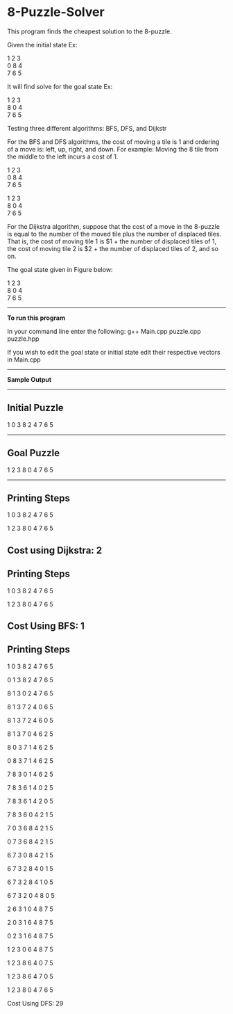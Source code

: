 # 8-Puzzle-Solver

This program finds the cheapest solution to the 8-puzzle. 

Given the initial state Ex:

1   2   3                               
0   8   4                               
7   6   5            

It will find solve for the goal state Ex:

1   2   3                      
8   0   4                     
7   6   5  


Testing three different algorithms: BFS, DFS, and Dijkstr

For the BFS and DFS algorithms, the cost of moving a tile is 1 and ordering of a move is: left, up, 
right, and down. For example: Moving the 8 tile from the middle to the left incurs a cost of 1.

1   2   3                         
0   8   4                        
7   6   5    

1   2   3                      
8   0   4                     
7   6   5  

For the Dijkstra algorithm, suppose that the cost of a move in the 8-puzzle is equal to the number 
of the moved tile plus the number of displaced tiles. That is, the cost of moving tile 1 is $1 + the 
number of displaced tiles of 1, the cost of moving tile 2 is $2 + the number of displaced tiles of 2, 
and so on. 

The goal state given in Figure 
below: 

1   2   3                      
8   0   4                           
7   6   5     

---------------------------------------------------------------------------------------------------------------
**To run this program**

In your command line enter the following: g++ Main.cpp puzzle.cpp puzzle.hpp

If you wish to edit the goal state or initial state edit their respective vectors in Main.cpp

---------------------------------------------------------------------------------------------------------------

**Sample Output**

--------------
Initial Puzzle
--------------
 1  0  3 
 8  2  4 
 7  6  5 

--------------
Goal Puzzle
--------------
 1  2  3 
 8  0  4 
 7  6  5 

--------------
Printing Steps
--------------
 1  0  3 
 8  2  4 
 7  6  5 

 1  2  3 
 8  0  4 
 7  6  5 

Cost using Dijkstra: 2
--------------
Printing Steps
--------------
 1  0  3 
 8  2  4 
 7  6  5

 1  2  3
 8  0  4
 7  6  5

Cost Using BFS: 1
--------------
Printing Steps
--------------
 1  0  3
 8  2  4
 7  6  5

 0  1  3
 8  2  4
 7  6  5

 8  1  3
 0  2  4
 7  6  5

 8  1  3
 7  2  4
 0  6  5

 8  1  3
 7  2  4
 6  0  5

 8  1  3
 7  0  4
 6  2  5

 8  0  3
 7  1  4
 6  2  5

 0  8  3
 7  1  4
 6  2  5

 7  8  3
 0  1  4
 6  2  5

 7  8  3
 6  1  4
 0  2  5

 7  8  3
 6  1  4
 2  0  5

 7  8  3
 6  0  4
 2  1  5

 7  0  3
 6  8  4
 2  1  5

 0  7  3
 6  8  4
 2  1  5

 6  7  3
 0  8  4
 2  1  5

 6  7  3
 2  8  4
 0  1  5

 6  7  3
 2  8  4
 1  0  5

 6  7  3
 2  0  4
 8  0  5

 2  6  3
 1  0  4
 8  7  5

 2  0  3
 1  6  4
 8  7  5

 0  2  3
 1  6  4
 8  7  5

 1  2  3
 0  6  4
 8  7  5

 1  2  3
 8  6  4
 0  7  5

 1  2  3
 8  6  4
 7  0  5

 1  2  3
 8  0  4
 7  6  5

Cost Using DFS: 29


